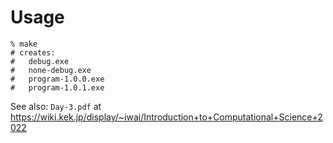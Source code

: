 # Usage

```shell
% make
# creates:
#   debug.exe
#   none-debug.exe
#   program-1.0.0.exe
#   program-1.0.1.exe
```

See also: `Day-3.pdf` at <https://wiki.kek.jp/display/~iwai/Introduction+to+Computational+Science+2022>
